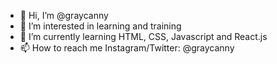 - 👋 Hi, I’m @graycanny
- 👀 I’m interested in learning and training
- 🌱 I’m currently learning HTML, CSS, Javascript and React.js
- 📫 How to reach me Instagram/Twitter: @graycanny

<!---
graycanny/graycanny is a ✨ special ✨ repository because its `README.md` (this file) appears on your GitHub profile.
You can click the Preview link to take a look at your changes.
--->
